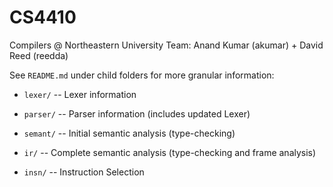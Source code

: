 # CS4410
Compilers @ Northeastern University
Team: Anand Kumar (akumar) + David Reed (reedda)

See `README.md` under child folders for more granular information:

- `lexer/` -- Lexer information

- `parser/` -- Parser information (includes updated Lexer)

- `semant/` -- Initial semantic analysis (type-checking)

- `ir/` -- Complete semantic analysis (type-checking and frame analysis)

- `insn/` -- Instruction Selection
